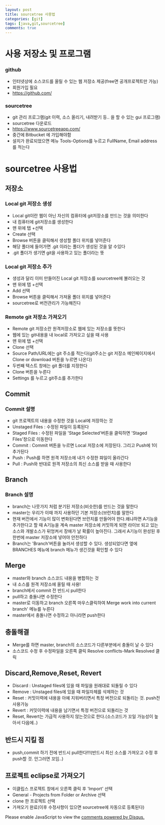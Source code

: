 ```yaml
---
layout: post
title: sourcetree 사용법
categories: [git]
tags: [java,git,sourcetree]
comments: true
---
```

# 사용 저장소 및 프로그램
### github
- 인터넷상에 소스코드를 올릴 수 있는 웹 저장소 제공(free면 공개프로젝트만 가능)
- 회원가입 필요
- https://github.com/

### sourcetree
- git 관리 프로그램(git 이력, 소스 올리기, 내려받기 등.. 을 할 수 있는 gui 프로그램)
- sourcetree 다운로드
- https://www.sourcetreeapp.com/
- 중간에 Bitbucket 에 가입해야함
- 설치가 완료되었으면 메뉴 Tools-Options를 누르고 FullName, Email address를 적는다


# sourcetree 사용법
## 저장소
### Local git 저장소 생성
- Local git이란 웹이 아닌 자신의 컴퓨터에 git저장소를 만드는 것을 의미한다
- 내 컴퓨터에 git저장소를 생성한다
- 맨 위에 탭 +선택
- Create 선택
- Browse 버튼을 클릭해서 생성할 폴더 위치를 넣어준다 
- 해당 폴더에 들어가면 .git 이라는 폴더가 생성된 것을 알 수있다
- .git 폴더가 생기면 git을 사용하고 있는 폴더라는 뜻

### Local git 저장소 추가
- 생성과 달리 이미 만들어진 Local git 저장소를 sourcetree에 불러오는 것
- 맨 위에 탭 +선택
- Add 선택
- Browse 버튼을 클릭해서 가져올 폴더 위치를 넣어준다 
- sourcetree로 버전관리가 가능해진다

### Remote git 저장소 가져오기
- Remote git 저장소란 원격저장소로 웹에 있는 저장소를 뜻한다
- 웹에 있는 git내용을 내 local로 가져오고 싶을 때 사용
- 맨 위에 탭 +선택
- Clone 선택
- Source Path/URL에는 git 주소를 적는다(git주소는 git 저장소 메인페이지에서 Clone or download 버튼을 누르면 나온다)
- 두번째 텍스트 창에는 git 폴더를 지정한다
- Clone 버튼을 누른다
- Settings 를 누르고 git주소를 추가한다

## Commit
### Commit 설명
- git 프로젝트의 내용을 수정한 것을 Local에 저장하는 것
- Unstaged Files : 수정된 파일이 등록된다
- Staged Files : 수정된 파일을 'Stage Selected'버튼을 클릭하면 'Staged Files'창으로 이동한다
- Commit : Commit 버튼을 누르면 Local 저장소에 저장된다. 그리고 Push에 1이 추가된다
- Push : Push를 하면 원격 저장소에 내가 수정한 퍄일이 올라간다
- Pull : Push와 반대로 원격 저장소의 최신 소스를 받을 때 사용한다

## Branch
### Branch 설명
- branch는 나뭇가지 처럼 분기된 저장소(비슷한)를 만드는 것을 말한다
- master는 우리가 이때 까지 사용하던 기본 저장소(브런치)를 말한다
- 현재 버전에서 기능이 많이 변화된다면 브런치를 만들어야 한다.왜냐하면 A기능을 추가한다고 할 때 A기능을 계속 master 저장소에 커밋하게 되면 라이브 되고 있는 소스와 개발소스가 뒤엉켜서 장애가 날 확률이 높아진다. 그래서 A기능이 완성된 후 한번에 master 저장소에 넣어야 안전하다
- Branch는 'Branch'버튼을 눌러서 생성할 수 있다. 생성되었다면 옆에 BRANCHES 메뉴에 branch 메뉴가 생긴것을 확인할 수 있다


## Merge
- master와 branch 소스코드 내용을 병합하는 것
- 내 소스를 원격 저장소에 올릴 때 사용!
- branch에서 commit 전 반드시 pull한다
- pull하고 충돌나면 수정한다
- master로 이동하고 branch 오른쪽 마우스클릭하여 Merge work into current branch' 메뉴를 누른다
- master에서 충돌나면 수정하고 아니라면 push한다

## 충돌해결
- Merge를 하면 master, branch의 소스코드가 다른부분에서 충돌이 날 수 있다
- 소스코드 수정 후 수정파일을 오른쪽 클릭 Resolve conflicts-Mark Resolved 클릭

## Discard,Remove,Reset, Revert
- Discard : Unstaged files에 있을 때 파일을 원래대로 되돌릴 수 있다
- Remove :  Unstaged files에 있을 때 파일자체를 삭제하는 것
- Reset : 커밋이력에 내용을 아예 지워버리면서 특정 버전으로 되돌리는 것. push전 사용가능
- Revert : 커밋이력에 내용을 남기면서 특정 버전으로 되돌리는 것
- Reset, Revert는 가급적 사용하지 않는것으로 한다.(소스코드가 꼬일 가능성이 높아서 다음에..) 

## 반드시 지킬 점
- push,commit 하기 전에 반드시 pull한다!!!(반드시 최신 소스를 가져오고 수정 후 push할 것. 안그러면 꼬임..)

## 프로젝트 eclipse로 가져오기
- 이클립스 프로젝트 창에서 오른쪽 클릭 후 'Import' 선택
- General - Projects from Folder or Archive 선택
- clone 한 프로젝트 선택
- 가져오기 완료(이후 수정사항이 있으면 sourcetree에 자동으로 등록된다)


<div id="disqus_thread"></div>
<script>

/**
*  RECOMMENDED CONFIGURATION VARIA*BLES: EDIT AND UNCOMMENT THE SECTION BELOW TO INSERT DYNAMIC VALUES FROM YOUR PLATFORM OR CMS.
*  LEARN WHY DEFINING THESE VARIABLES IS IMPORTANT: https://disqus.com/admin/universalcode/#configuration-variables*/
/*
var disqus_config = function () {
this.page.url = PAGE_URL;  // Replace PAGE_URL with your page's canonical URL variable
this.page.identifier = PAGE_IDENTIFIER; // Replace PAGE_IDENTIFIER with your page's unique identifier variable
};
*/
(function() { // DON'T EDIT BELOW THIS LINE
var d = document, s = d.createElement('script');
s.src = 'https://parkwonhui.disqus.com/embed.js';
s.setAttribute('data-timestamp', +new Date());
(d.head || d.body).appendChild(s);
})();
</script>
<noscript>Please enable JavaScript to view the <a href="https://disqus.com/?ref_noscript">comments powered by Disqus.</a></noscript>
                            